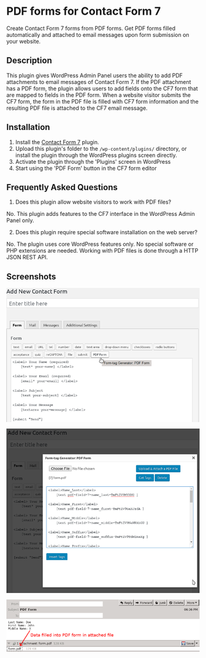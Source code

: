 # PDF forms for Contact Form 7

Create Contact Form 7 forms from PDF forms.  Get PDF forms filled automatically and attached to email messages upon form submission on your website.

## Description

This plugin gives WordPress Admin Panel users the ability to add PDF attachments to email messages of Contact Form 7.  If the PDF attachment has a PDF form, the plugin allows users to add fields onto the CF7 form that are mapped to fields in the PDF form.  When a website visitor submits the CF7 form, the form in the PDF file is filled with CF7 form information and the resulting PDF file is attached to the CF7 email message.

## Installation

1. Install the [Contact Form 7](https://wordpress.org/plugins/contact-form-7) plugin.
2. Upload this plugin's folder to the `/wp-content/plugins/` directory, or install the plugin through the WordPress plugins screen directly.
3. Activate the plugin through the 'Plugins' screen in WordPress
4. Start using the 'PDF Form' button in the CF7 form editor

## Frequently Asked Questions

1. Does this plugin allow website visitors to work with PDF files?

No.  This plugin adds features to the CF7 interface in the WordPress Admin Panel only.

2. Does this plugin require special software installation on the web server?

No.  The plugin uses core WordPress features only.  No special software or PHP extensions are needed.  Working with PDF files is done through a HTTP JSON REST API.

## Screenshots

![PDF Form button is available to access PDF attachments interface](assets/screenshot-1.png?raw=true)

![Form-tag Generator interface that allows users to upload and attach PDF files and generate tags](assets/screenshot-2.png?raw=true)

![Email message in Thunderbird with the attached PDF file](assets/screenshot-3.png?raw=true)
